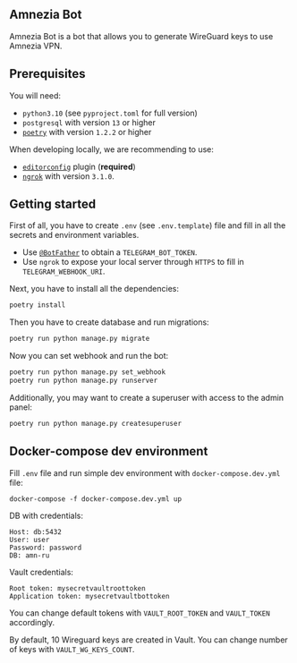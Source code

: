 ## Amnezia Bot

Amnezia Bot is a bot that allows you to generate WireGuard keys to use Amnezia VPN.

## Prerequisites

You will need:

- `python3.10` (see `pyproject.toml` for full version)
- `postgresql` with version `13` or higher
- [`poetry`](https://github.com/python-poetry/poetry) with version `1.2.2` or higher

When developing locally, we are recommending to use:

- [`editorconfig`](http://editorconfig.org/) plugin (**required**)
- [`ngrok`](https://ngrok.com/download) with version `3.1.0`.


## Getting started

First of all, you have to create `.env` (see `.env.template`) file and fill in all the secrets and environment variables.

- Use [`@BotFather`](https://t.me/BotFather) to obtain a `TELEGRAM_BOT_TOKEN`.
- Use `ngrok` to expose your local server through `HTTPS` to fill in `TELEGRAM_WEBHOOK_URI`.

Next, you have to install all the dependencies:

```bash
poetry install
```

Then you have to create database and run migrations:

```bash
poetry run python manage.py migrate
```

Now you can set webhook and run the bot:

```bash
poetry run python manage.py set_webhook
poetry run python manage.py runserver
```

Additionally, you may want to create a superuser with access to the admin panel:
```bash
poetry run python manage.py createsuperuser
```

## Docker-compose dev environment

Fill `.env` file and run simple dev environment with `docker-compose.dev.yml` file:
```
docker-compose -f docker-compose.dev.yml up
```

DB with credentials:
```
Host: db:5432
User: user
Password: password
DB: amn-ru
```

Vault credentials:
```
Root token: mysecretvaultroottoken
Application token: mysecretvaultbottoken
```
You can change default tokens with `VAULT_ROOT_TOKEN` and `VAULT_TOKEN` accordingly.

By default, 10 Wireguard keys are created in Vault. You can change number of keys with `VAULT_WG_KEYS_COUNT`. 
